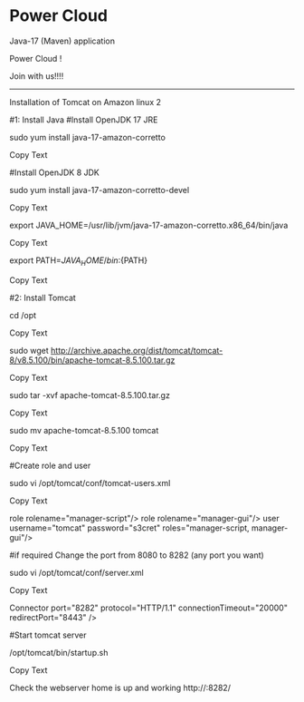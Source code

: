 # Power Cloud
Java-17 (Maven) application 

Power Cloud !

Join with us!!!!



-----------------------------------------------
Installation of Tomcat on Amazon linux 2

#1: Install Java
#Install OpenJDK 17 JRE

sudo yum install  java-17-amazon-corretto
		
Copy Text

#Install OpenJDK 8 JDK


sudo yum install java-17-amazon-corretto-devel
		
Copy Text

export JAVA_HOME=/usr/lib/jvm/java-17-amazon-corretto.x86_64/bin/java
		
Copy Text

export PATH=${JAVA_HOME}/bin:${PATH}
		
Copy Text

#2: Install Tomcat


cd /opt
		
Copy Text

sudo wget http://archive.apache.org/dist/tomcat/tomcat-8/v8.5.100/bin/apache-tomcat-8.5.100.tar.gz
		
Copy Text

sudo tar -xvf apache-tomcat-8.5.100.tar.gz
		
Copy Text

sudo mv apache-tomcat-8.5.100 tomcat
		
Copy Text

#Create role and user


sudo vi /opt/tomcat/conf/tomcat-users.xml
		
Copy Text

role rolename="manager-script"/>
role rolename="manager-gui"/>
user username="tomcat" password="s3cret" roles="manager-script, manager-gui"/>

#if required Change the port from 8080 to 8282 (any port you want)


sudo vi /opt/tomcat/conf/server.xml
		
Copy Text

Connector port="8282" protocol="HTTP/1.1"
connectionTimeout="20000"
redirectPort="8443" />

#Start tomcat server


/opt/tomcat/bin/startup.sh
		
Copy Text


Check the webserver home is up and working
http://:8282/
